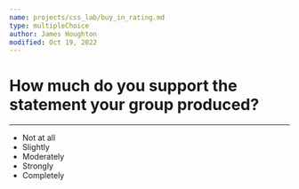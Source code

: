 ```yaml
---
name: projects/css_lab/buy_in_rating.md
type: multipleChoice
author: James Houghton
modified: Oct 19, 2022
---
```


# How much do you support the statement your group produced?

---

- Not at all
- Slightly
- Moderately
- Strongly
- Completely
